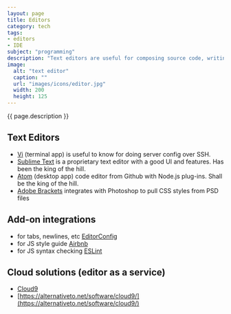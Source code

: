 ```yaml
---
layout: page
title: Editors
category: tech
tags:
- editors
- IDE
subject: "programming"
description: "Text editors are useful for composing source code, writing markup, or revising unicode text. Here are some editors optimized for programmers."
image:
  alt: "text editor"
  caption: ""
  url: "images/icons/editor.jpg"
  width: 200
  height: 125
---
```


{{ page.description }}

Text Editors
------------
* [Vi](https://www.cs.colostate.edu/helpdocs/vi.html) (terminal app) is
useful to know for doing server config over SSH.
* [Sublime Text](https://www.sublimetext.com/) is a proprietary text editor
with a good UI and features.
Has been the king of the hill.
* [Atom](http://blog.atom.io/2014/03/13/git-integration.html) (desktop app)
code editor from Github with Node.js plug-ins.
Shall be the king of the hill.
* [Adobe Brackets](http://brackets.io/) integrates with Photoshop to pull
CSS styles from PSD files

Add-on integrations
-------------------
* for tabs, newlines, etc [EditorConfig](http://editorconfig.org/)
* for JS style guide [Airbnb](http://airbnb.io/javascript/)
* for JS syntax checking [ESLint](http://eslint.org/docs/user-guide/getting-started)

Cloud solutions (editor as a service)
-------------------------------------
* [Cloud9](https://c9.io/)
* [https://alternativeto.net/software/cloud9/](https://alternativeto.net/software/cloud9/)

